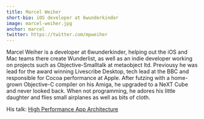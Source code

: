 ```yaml
---
title: Marcel Weiher
short-bio: iOS developer at 6wunderkinder
image: marcel-weiher.jpg
anchor: marcel
twitter: https://twitter.com/mpweiher
---
```


<p>Marcel Weiher is a developer at 6wunderkinder, helping out the iOS and Mac teams there create Wunderlist, as well as an indie developer working on projects such as Objective-Smalltalk at metaobject ltd. Previousy he was lead for the award winning Livescribe Desktop, tech lead at the BBC and responsible for Cocoa performance at Apple. After futzing with a home-grown Objective-C compiler on his Amiga, he upgraded to a NeXT Cube and never looked back. When not programming, he adores his little daughter and flies small airplanes as well as bits of cloth.</p>
<p>His talk: <a href="http://cfp.uikonf.com/proposals/12" target="_blank">High Performance App Architecture</a></p>